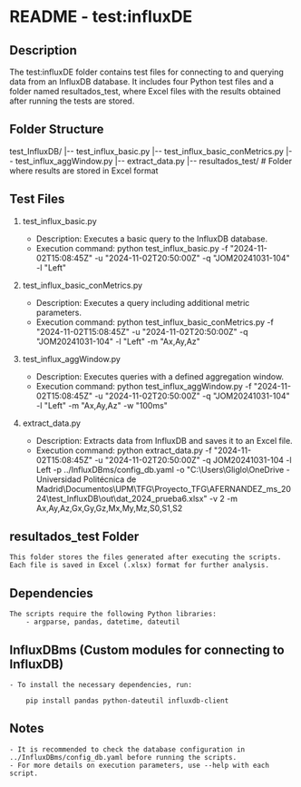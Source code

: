 # README - test:influxDE

## Description

The test:influxDE folder contains test files for connecting to and querying data from an InfluxDB database. It includes four Python test files and a folder named resultados_test, where Excel files with the results obtained after running the tests are stored.

## Folder Structure

 test_InfluxDB/
 |-- test_influx_basic.py
 |-- test_influx_basic_conMetrics.py
 |-- test_influx_aggWindow.py
 |-- extract_data.py
 |-- resultados_test/  # Folder where results are stored in Excel format

## Test Files

1. test_influx_basic.py

    - Description: Executes a basic query to the InfluxDB database.
    - Execution command:
        python test_influx_basic.py -f "2024-11-02T15:08:45Z" -u "2024-11-02T20:50:00Z" -q "JOM20241031-104" -l "Left"

2. test_influx_basic_conMetrics.py

    - Description: Executes a query including additional metric parameters.
    - Execution command:
        python test_influx_basic_conMetrics.py -f "2024-11-02T15:08:45Z" -u "2024-11-02T20:50:00Z" -q "JOM20241031-104" -l "Left" -m "Ax,Ay,Az"

3. test_influx_aggWindow.py

    - Description: Executes queries with a defined aggregation window.
    - Execution command:
        python test_influx_aggWindow.py -f "2024-11-02T15:08:45Z" -u "2024-11-02T20:50:00Z" -q "JOM20241031-104" -l "Left" -m "Ax,Ay,Az" -w "100ms"

4. extract_data.py

    - Description: Extracts data from InfluxDB and saves it to an Excel file.
    - Execution command:
        python extract_data.py -f "2024-11-02T15:08:45Z" -u "2024-11-02T20:50:00Z" -q JOM20241031-104 -l Left  -p ../InfluxDBms/config_db.yaml -o "C:\Users\Gliglo\OneDrive - Universidad Politécnica de Madrid\Documentos\UPM\TFG\Proyecto_TFG\AFERNANDEZ_ms_2024\test_InfluxDB\out\dat_2024_prueba6.xlsx" -v 2 -m Ax,Ay,Az,Gx,Gy,Gz,Mx,My,Mz,S0,S1,S2

## resultados_test Folder

    This folder stores the files generated after executing the scripts. Each file is saved in Excel (.xlsx) format for further analysis.

## Dependencies

    The scripts require the following Python libraries:
        - argparse, pandas, datetime, dateutil

## InfluxDBms (Custom modules for connecting to InfluxDB)

    - To install the necessary dependencies, run:

        pip install pandas python-dateutil influxdb-client

## Notes

    - It is recommended to check the database configuration in ../InfluxDBms/config_db.yaml before running the scripts.
    - For more details on execution parameters, use --help with each script.